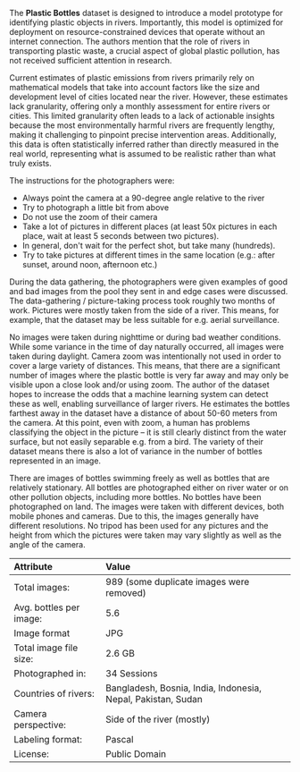 The **Plastic Bottles** dataset is designed to introduce a model prototype for identifying plastic objects in rivers. Importantly, this model is optimized for deployment on resource-constrained devices that operate without an internet connection. The authors mention that the role of rivers in transporting plastic waste, a crucial aspect of global plastic pollution, has not received sufficient attention in research. 

Current estimates of plastic emissions from rivers primarily rely on mathematical models that take into account factors like the size and development level of cities located near the river. However, these estimates lack granularity, offering only a monthly assessment for entire rivers or cities. This limited granularity often leads to a lack of actionable insights because the most environmentally harmful rivers are frequently lengthy, making it challenging to pinpoint precise intervention areas. Additionally, this data is often statistically inferred rather than directly measured in the real world, representing what is assumed to be realistic rather than what truly exists.

The instructions for the photographers were:

* Always point the camera at a 90-degree angle relative to the river
* Try to photograph a little bit from above
* Do not use the zoom of their camera
* Take a lot of pictures in different places (at least 50x pictures in each place, wait at least 5 seconds between two pictures).
* In general, don't wait for the perfect shot, but take many (hundreds).
* Try to take pictures at different times in the same location (e.g.: after sunset, around noon, afternoon etc.)

During the data gathering, the photographers were given examples of good and bad images from the pool they sent in and edge cases were discussed. The data-gathering / picture-taking process took roughly two months of work. Pictures were mostly taken from the side of a river. This means, for example, that the dataset may be less suitable for e.g. aerial surveillance.

No images were taken during nighttime or during bad weather conditions. While some variance in the time of day naturally occurred, all images were taken during daylight. Camera zoom was intentionally not used in order to cover a large variety of distances. This means, that there are a significant number of images where the plastic bottle is very far away and may only be visible upon a close look and/or using zoom. The author of the dataset hopes to increase the odds that a machine learning system can detect these as well, enabling surveillance of larger rivers. He estimates the bottles farthest away in the dataset have a distance of about 50-60 meters from the camera. At this point, even with zoom, a human has problems classifying the object in the picture – it is still clearly distinct from the water surface, but not easily separable e.g. from a bird. The variety of their dataset means there is also a lot of variance in the number of bottles represented in an image.

There are images of bottles swimming freely as well as bottles that are relatively stationary. All bottles are photographed either on river water or on other pollution objects, including more bottles. No bottles have been photographed on land. The images were taken with different devices, both mobile phones and cameras. Due to this, the images generally have different resolutions. No tripod has been used for any pictures and the height from which the pictures were taken may vary slightly as well as the angle of the camera.	

| Attribute               | Value                                                        |
| :---------------------- | :----------------------------------------------------------- |
| Total images:           | 989 (some duplicate images were removed)                     |
| Avg. bottles per image: | 5.6                                                          |
| Image format            | JPG                                                          |
| Total image file size:  | 2.6 GB                                                       |
| Photographed in:        | 34 Sessions                                                  |
| Countries of rivers:    | Bangladesh, Bosnia, India, Indonesia, Nepal, Pakistan, Sudan |
| Camera perspective:     | Side of the river (mostly)                                       |
| Labeling format:        | Pascal                                                       |
| License:                | Public Domain                                                |
